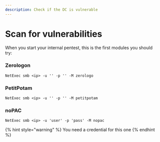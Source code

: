 ```yaml
---
description: Check if the DC is vulnerable
---
```


# Scan for vulnerabilities

When you start your internal pentest, this is the first modules you should try:

### Zerologon

`NetExec smb <ip> -u '' -p '' -M zerologo`

### PetitPotam

`NetExec smb <ip> -u '' -p '' -M petitpotam`

### noPAC

`NetExec smb <ip> -u 'user' -p 'pass' -M nopac`

{% hint style="warning" %}
You need a credential for this one
{% endhint %}
